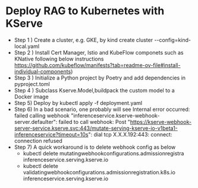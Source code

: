 # Deploy RAG to Kubernetes with KServe

- Step 1 ) Create a cluster, e.g. GKE, by
          kind create cluster --config=kind-local.yaml
- Step 2 ) Install Cert Manager, Istio and KubeFlow componets such as KNative following below instructions 
          https://github.com/kubeflow/manifests?tab=readme-ov-file#install-individual-components)
- Step 3 ) Initialize a Python project by Poetry and add dependencies in pyproject.toml 
- Step 4 ) Subclass Kserve.Model,buildpack the custom model to a Docker image 
- Step 5)  Deploy by kubectl apply -f deployment.yaml
- Step 6)  In a bad scenario, one probably will see Internal error occurred: failed calling webhook "inferenceservice.kserve-webhook-server.defaulter": failed to call webhook: Post "https://kserve-webhook-server-service.kserve.svc:443/mutate-serving-kserve-io-v1beta1-inferenceservice?timeout=10s": dial tcp X.X.X.192:443: connect: connection refused
- Step 7) A quick workaround is to delete webhook config as below
  - kubectl delete mutatingwebhookconfigurations.admissionregistra  inferenceservice.serving.kserve.io
  - kubectl delete validatingwebhookconfigurations.admissionregistration.k8s.io  inferenceservice.serving.kserve.io
